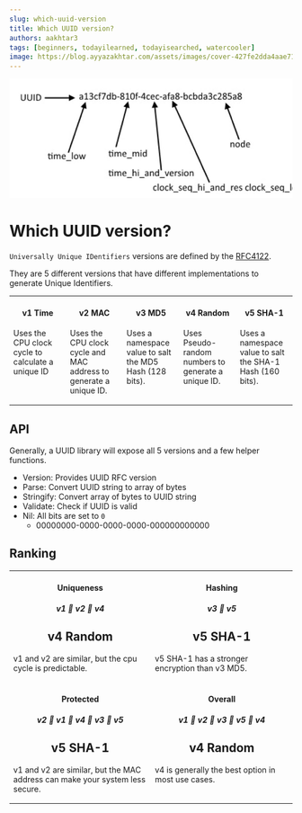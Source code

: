 ```yaml
---
slug: which-uuid-version
title: Which UUID version?
authors: aakhtar3
tags: [beginners, todayilearned, todayisearched, watercooler]
image: https://blog.ayyazakhtar.com/assets/images/cover-427fe2dda4aae7109a490792a5c42fe7.jpeg
---
```


![cover](./cover.jpeg)

# Which UUID version?

`Universally Unique IDentifiers` versions are defined by the [RFC4122](https://www.ietf.org/rfc/rfc4122.txt).

They are 5 different versions that have different implementations to generate Unique Identifiers.

<!-- truncate -->

<table>
<tr>
<td valign="top" width="20%">
<h4 align="center">v1 Time</h4>

Uses the CPU clock cycle to calculate a unique ID
</td>
<td valign="top" width="20%">
<h4 align="center">v2 MAC</h4>

Uses the CPU clock cycle and MAC address to generate a unique ID.
</td>
<td valign="top" width="20%">
<h4 align="center">v3 MD5</h4>

Uses a namespace value to salt the MD5 Hash (128 bits).
</td>
<td valign="top" width="20%">
<h4 align="center">v4 Random</h4>

Uses Pseudo-random numbers to generate a unique ID.
</td>
<td valign="top" width="20%">
<h4 align="center">v5 SHA-1</h4>

Uses a namespace value to salt the SHA-1 Hash (160 bits).
</td>
</tr>
</table>

## API

Generally, a UUID library will expose all 5 versions and a few helper functions.

- Version: Provides UUID RFC version
- Parse: Convert UUID string to array of bytes
- Stringify: Convert array of bytes to UUID string
- Validate: Check if UUID is valid
- Nil: All bits are set to `0`
  - 00000000-0000-0000-0000-000000000000

## Ranking

<table>
<tr>
<td valign="top" width="50%">
<h4 align="center">Uniqueness</h4>
<h5 align="center">v1 👊 v2 👊 v4</h5>
<h2 align="center">v4 Random</h2>

v1 and v2 are similar, but the cpu cycle is predictable.
</td>
<td valign="top" width="50%">
<h4 align="center">Hashing</h4>
<h5 align="center">v3 👊 v5</h5>
<h2 align="center">v5 SHA-1</h2>

v5 SHA-1 has a stronger encryption than v3 MD5.
</td>
</tr>
<tr>
<td valign="top" width="50%">
<h4 align="center">Protected</h4>
<h5 align="center">v2 👊 v1 👊 v4 👊 v3 👊 v5</h5>
<h2 align="center">v5 SHA-1</h2>

v1 and v2 are similar, but the MAC address can make your system less secure.
</td>
<td valign="top" width="50%">
<h4 align="center">Overall</h4>
<h5 align="center">v1 👊 v2 👊 v3 👊 v5 👊 v4</h5>
<h2 align="center">v4 Random</h2>

v4 is generally the best option in most use cases.
</td>
</tr>
</table>
